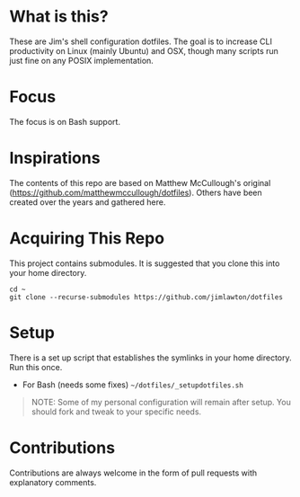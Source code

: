 # What is this?
These are Jim's shell configuration dotfiles. The goal is to increase CLI productivity on Linux (mainly Ubuntu) and OSX, though many scripts run just fine on any POSIX implementation.

# Focus
The focus is on Bash support.

# Inspirations
The contents of this repo are based on Matthew McCullough's original (https://github.com/matthewmccullough/dotfiles). Others have been created over the years and gathered here.

# Acquiring This Repo
This project contains submodules. It is suggested that you clone this into your home directory.

    cd ~
    git clone --recurse-submodules https://github.com/jimlawton/dotfiles

# Setup
There is a set up script that establishes the symlinks in your home directory. Run this once.
* For Bash (needs some fixes)
        `~/dotfiles/_setupdotfiles.sh`

> NOTE: Some of my personal configuration will remain after setup. You should fork and tweak to your specific needs.

# Contributions
Contributions are always welcome in the form of pull requests with explanatory comments.
